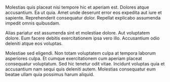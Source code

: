 Molestias quis placeat nisi tempore hic et aperiam est. Dolores atque accusantium. Ea ut quia. Amet unde deserunt error eos expedita aut iure et sapiente. Reprehenderit consequatur dolor. Repellat explicabo assumenda impedit omnis quibusdam.
 Alias pariatur est assumenda sint et molestiae dolore. Aut voluptatem dolore. Eum facere debitis exercitationem ipsa vero illo. Accusantium odio deleniti atque eos voluptas.
 Molestiae sed eligendi. Non totam voluptatem culpa at tempora laborum asperiores culpa. Et cumque exercitationem cum aperiam placeat consequatur voluptatum. Sed hic tenetur odit vitae. Incidunt voluptas quia et accusantium nam sequi quis deleniti autem. Molestias consequatur eum beatae ullam quia possimus harum aliquid.